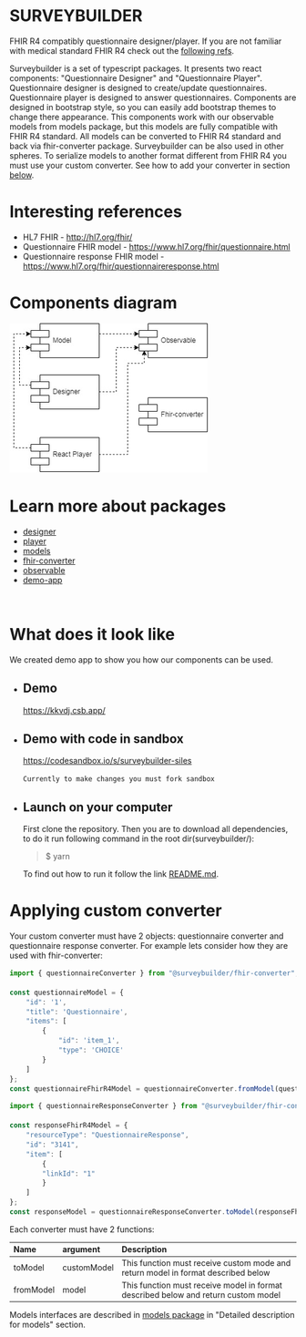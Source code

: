 # **SURVEYBUILDER**
FHIR R4 compatibly questionnaire designer/player. If you are not familiar with medical standard FHIR R4 check out the [following refs](#interesting-references).

Surveybuilder is a set of typescript packages. It presents two react components: "Questionnaire Designer" and "Questionnaire Player". Questionnaire designer is designed to create/update questionnaires. Questionnaire player is designed to answer questionnaires. Components are designed in bootstrap style, so you can easily add bootstrap themes to change there appearance. This components work with our observable models from models package, but this models are fully compatible with FHIR R4 standard. All models can be converted to FHIR R4 standard and back via fhir-converter package. Surveybuilder can be also used in other spheres. To serialize models to another format different from FHIR R4 you must use your custom converter. See how to add your converter in section [below](#applying-custom-converter).

# Interesting references

* HL7 FHIR - http://hl7.org/fhir/
* Questionnaire FHIR model - https://www.hl7.org/fhir/questionnaire.html
* Questionnaire response FHIR model - https://www.hl7.org/fhir/questionnaireresponse.html


# Components diagram

![uml diagram](./Uml-diagram-modules.jpg)

# Learn more about packages
* [designer](./packages/designer/README.md "@surveybuilder/designer package")
* [player](./packages/player/README.md "@surveybuilder/player package")
* [models](./packages/models/README.md "@surveybuilder/models package")
* [fhir-converter](./packages/fhir-converter/README.md "@surveybuilder/fhir-converter package")
* [observable](./packages/observable/README.md "@surveybuilder/observable package")
* [demo-app](./demo-app/README.md "@surveybuilder/demo-app")


&nbsp;
# What does it look like
We created demo app to show you how our components can be used.
* ## Demo
    https://kkvdj.csb.app/

* ## Demo with code in sandbox
    https://codesandbox.io/s/surveybuilder-siles
    
    `Currently to make changes you must fork sandbox`

* ## Launch on your computer
    First clone the repository. Then you are to download all dependencies, to do it run following command in the root dir(surveybuilder/): 

    > $ yarn

    To find out how to run it follow the link [README.md](https://github.com/Artezio/SURVEYBUILDER/blob/master/packages/demo-app/README.md "@surveybuilder/demo-app").


# Applying custom converter

Your custom converter must have 2 objects: questionnaire converter and questionnaire response converter. For example lets consider how they are used with fhir-converter:

```javascript
import { questionnaireConverter } from "@surveybuilder/fhir-converter";

const questionnaireModel = {
    "id": '1',
    "title": 'Questionnaire',
    "items": [
        {
            "id": 'item_1',
            "type": 'CHOICE'
        }
    ]
};
const questionnaireFhirR4Model = questionnaireConverter.fromModel(questionnaireModel);
```

```javascript
import { questionnaireResponseConverter } from "@surveybuilder/fhir-converter";

const responseFhirR4Model = {
    "resourceType": "QuestionnaireResponse",
    "id": "3141",
    "item": [
        {
        "linkId": "1"
        }
    ]
};
const responseModel = questionnaireResponseConverter.toModel(responseFhirR4Model);
```

Each converter must have 2 functions:

| Name | argument | Description | 
| :---- | :-------- | :----- |
| toModel | customModel | This function must receive custom mode and return model in format described below |
| fromModel | model | This function must receive model in format described below and return custom model |

Models interfaces are described in [models package](./packages/models/README.md "@surveybuilder/models package") in "Detailed description for models" section.